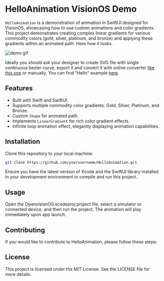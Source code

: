 # HelloAnimation VisionOS Demo

`HelloAnimation` is a demonstration of animation in SwiftUI designed for VisionOS, showcasing how to use custom animations and color gradients. This project demonstrates creating complex linear gradients for various commodity colors (gold, silver, platinum, and bronze) and applying these gradients within an animated path.
Here how it looks.

![demo gif](Files/demo.gif)

Ideally you should ask your designer to create SVG file with single continuous bezier curve, export it and convert it with online converter [like this one](http://svg-converter.kyome.io/) or manually.
You can find "Hello" example [here](Files/Hello.swift).

## Features

- Built with Swift and SwiftUI.
- Supports multiple commodity color gradients: Gold, Silver, Platinum, and Bronze.
- Custom `Shape` for animated path.
- Implements `LinearGradient` for rich color gradient effects.
- Infinite loop animation effect, elegantly displaying animation capabilities.

## Installation

Clone this repository to your local machine:

```bash
git clone https://github.com/yourusername/HelloAnimation.git
```
Ensure you have the latest version of Xcode and the SwiftUI library installed in your development environment to compile and run this project.

## Usage
Open the OpenvisionOS.xcodeproj project file, select a simulator or connected device, and then run the project. The animation will play immediately upon app launch.

## Contributing
If you would like to contribute to HelloAnimation, please follow these steps:

## License
This project is licensed under the MIT License. See the LICENSE file for more details.
